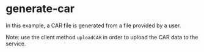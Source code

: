 # generate-car

In this example, a CAR file is generated from a file provided by a user.

Note: use the client method `uploadCAR` in order to upload the CAR data to the service.
